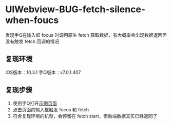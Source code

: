 # UIWebview-BUG-fetch-silence-when-foucs

发现手Q在输入框 focus 时调用原生 fetch 获取数据，有大概率会出现数据返回但没有触发 fetch 回调的情况

## 复现环境
IOS版本：10.3.1
手Q版本：v7.0.1.407

## 复现步骤
1. 使用手Q打开[示例页面](https://weiying-shenzhen.github.io/UIWebview-BUG-fetch-silence-when-foucs/)
2. 点击页面的输入框触发 focus 和 fetch
3. 符合复现环境的机型，会停留在 fetch start，但后端数据其实已经返回了

